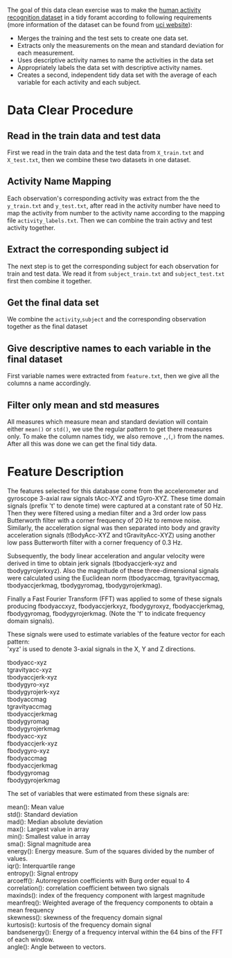The goal of this data clean exercise was to make the [human activity recognition dataset](https://d396qusza40orc.cloudfront.net/getdata%2Fprojectfiles%2FUCI%20HAR%20Dataset.zip) in a tidy foramt according to following requirements (more information of the dataset can be found from [uci website](http://archive.ics.uci.edu/ml/datasets/Human+Activity+Recognition+Using+Smartphones)):

+ Merges the training and the test sets to create one data set.
+ Extracts only the measurements on the mean and standard deviation for each measurement. 
+ Uses descriptive activity names to name the activities in the data set
+ Appropriately labels the data set with descriptive activity names. 
+ Creates a second, independent tidy data set with the average of each variable for each activity and each subject. 

# Data Clear Procedure

## Read in the train data and test data

First we read in the train data and the test data from `X_train.txt` and `X_test.txt`, then we combine these two datasets in one dataset.

## Activity Name Mapping

Each observation's corresponding activity was extract from the the `y_train.txt` and `y_test.txt`, after read in the activity number have need to map the activity from number to the activity name according to the mapping file `activity_labels.txt`. Then we can combine the train activy and test activity together.

## Extract the corresponding subject id

The next step is to get the corresponding subject for each observation for train and test data. We read it from `subject_train.txt` and `subject_test.txt` first then combine it together.

## Get the final data set

We combine the `activity`,`subject` and the corresponding observation together as the final dataset

## Give descriptive names to each variable in the final dataset

First variable names were extracted from `feature.txt`, then we give all the columns a name accordingly.

## Filter only mean and std measures

All measures which measure mean and standard deviation will contain either `mean()` or `std()`, we use the regular pattern to get there measures only. To make the column names tidy, we also remove `,`,`(`,`)` from the names. After all this was done we can get the final tidy data.

# Feature Description

The features selected for this database come from the accelerometer and gyroscope 3-axial raw signals tAcc-XYZ and tGyro-XYZ. These time domain signals (prefix 't' to denote time) were captured at a constant rate of 50 Hz. Then they were filtered using a median filter and a 3rd order low pass Butterworth filter with a corner frequency of 20 Hz to remove noise. Similarly, the acceleration signal was then separated into body and gravity acceleration signals (tBodyAcc-XYZ and tGravityAcc-XYZ) using another low pass Butterworth filter with a corner frequency of 0.3 Hz. 

Subsequently, the body linear acceleration and angular velocity were derived in time to obtain jerk signals (tbodyaccjerk-xyz and tbodygyrojerkxyz). Also the magnitude of these three-dimensional signals were calculated using the Euclidean norm (tbodyaccmag, tgravityaccmag, tbodyaccjerkmag, tbodygyromag, tbodygyrojerkmag). 

Finally a Fast Fourier Transform (FFT) was applied to some of these signals producing fbodyaccxyz, fbodyaccjerkxyz, fbodygyroxyz, fbodyaccjerkmag, fbodygyromag, fbodygyrojerkmag. (Note the 'f' to indicate frequency domain signals). 

These signals were used to estimate variables of the feature vector for each pattern:  
'xyz' is used to denote 3-axial signals in the X, Y and Z directions.

tbodyacc-xyz  
tgravityacc-xyz  
tbodyaccjerk-xyz  
tbodygyro-xyz  
tbodygyrojerk-xyz  
tbodyaccmag  
tgravityaccmag  
tbodyaccjerkmag  
tbodygyromag  
tbodygyrojerkmag  
fbodyacc-xyz  
fbodyaccjerk-xyz  
fbodygyro-xyz  
fbodyaccmag  
fbodyaccjerkmag  
fbodygyromag  
fbodygyrojerkmag  

The set of variables that were estimated from these signals are: 

mean(): Mean value  
std(): Standard deviation  
mad(): Median absolute deviation   
max(): Largest value in array  
min(): Smallest value in array  
sma(): Signal magnitude area  
energy(): Energy measure. Sum of the squares divided by the number of values.   
iqr(): Interquartile range   
entropy(): Signal entropy  
arcoeff(): Autorregresion coefficients with Burg order equal to 4  
correlation(): correlation coefficient between two signals  
maxinds(): index of the frequency component with largest magnitude  
meanfreq(): Weighted average of the frequency components to obtain a mean frequency  
skewness(): skewness of the frequency domain signal  
kurtosis(): kurtosis of the frequency domain signal  
bandsenergy(): Energy of a frequency interval within the 64 bins of the FFT of each window.  
angle(): Angle between to vectors.  
